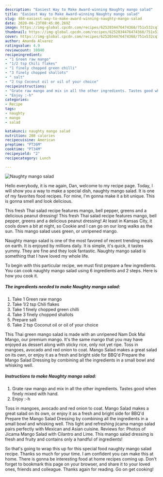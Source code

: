 ```yaml
---
description: "Easiest Way to Make Award-winning Naughty mango salad"
title: "Easiest Way to Make Award-winning Naughty mango salad"
slug: 484-easiest-way-to-make-award-winning-naughty-mango-salad
date: 2020-06-23T08:45:00.269Z
image: https://img-global.cpcdn.com/recipes/6252034476474368/751x532cq70/naughty-mango-salad-recipe-main-photo.jpg
thumbnail: https://img-global.cpcdn.com/recipes/6252034476474368/751x532cq70/naughty-mango-salad-recipe-main-photo.jpg
cover: https://img-global.cpcdn.com/recipes/6252034476474368/751x532cq70/naughty-mango-salad-recipe-main-photo.jpg
author: Amanda Alvarez
ratingvalue: 4.9
reviewcount: 10040
recipeingredient:
- "1 Green raw mango"
- "1/2 tsp Chili flakes"
- "1 finely chopped green chilli"
- "3 finely chopped shallots"
- " salt"
- "2 tsp Coconut oil or oil of your choice"
recipeinstructions:
- "Grate raw mango and mix in all the other ingredients. Tastes good when finely mixed with hand."
- "Enjoy :-h"
categories:
- Recipe
tags:
- naughty
- mango
- salad

katakunci: naughty mango salad 
nutrition: 208 calories
recipecuisine: American
preptime: "PT26M"
cooktime: "PT34M"
recipeyield: "2"
recipecategory: Lunch

---
```



![Naughty mango salad](https://img-global.cpcdn.com/recipes/6252034476474368/751x532cq70/naughty-mango-salad-recipe-main-photo.jpg)

Hello everybody, it is me again, Dan, welcome to my recipe page. Today, I will show you a way to make a special dish, naughty mango salad. It is one of my favorites food recipes. For mine, I'm gonna make it a bit unique. This is gonna smell and look delicious.

This fresh Thai salad recipe features mango, bell pepper, greens and a delicious peanut dressing! This fresh Thai salad recipe features mango, bell pepper, greens and a delicious peanut dressing! At least in Kansas City, it cools down a bit at night, so Cookie and I can go on our long walks as the sun. This mango salad uses green, or unripened mango.

Naughty mango salad is one of the most favored of recent trending meals on earth. It is enjoyed by millions daily. It is simple, it's quick, it tastes yummy. They are fine and they look fantastic. Naughty mango salad is something that I have loved my whole life.


To begin with this particular recipe, we must first prepare a few ingredients. You can cook naughty mango salad using 6 ingredients and 2 steps. Here is how you cook it.

<!--inarticleads1-->

##### The ingredients needed to make Naughty mango salad:

1. Take 1 Green raw mango
1. Take 1/2 tsp Chili flakes
1. Take 1 finely chopped green chilli
1. Take 3 finely chopped shallots
1. Prepare  salt
1. Take 2 tsp Coconut oil or oil of your choice


This Thai green mango salad is made with an unripened Nam Dok Mai Mango, our premium mango. It&#39;s the same mango that you may have enjoyed as dessert along with sticky rice, only not yet ripe. Toss in mangoes, avocado and red onion to coat. Mango Salad makes a great salad on its own, or enjoy it as a fresh and bright side for BBQ&#39;d Prepare the Mango Salad Dressing by combining all the ingredients in a small bowl and whisking well. 

<!--inarticleads2-->

##### Instructions to make Naughty mango salad:

1. Grate raw mango and mix in all the other ingredients. Tastes good when finely mixed with hand.
1. Enjoy :-h


Toss in mangoes, avocado and red onion to coat. Mango Salad makes a great salad on its own, or enjoy it as a fresh and bright side for BBQ&#39;d Prepare the Mango Salad Dressing by combining all the ingredients in a small bowl and whisking well. This light and refreshing jicama mango salad pairs perfectly with Mexican and Asian cuisine. Reviews for: Photos of Jicama Mango Salad with Cilantro and Lime. This mango salad dressing is fresh and fruity and contains only a handful of ingredients! 

So that's going to wrap this up for this special food naughty mango salad recipe. Thanks so much for your time. I am confident you can make this at home. There is gonna be interesting food at home recipes coming up. Don't forget to bookmark this page on your browser, and share it to your loved ones, friends and colleague. Thanks again for reading. Go on get cooking!
